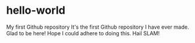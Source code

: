 # hello-world
My first Github repository
It's the first Github repository I have ever made.
Glad to be here!
Hope I could adhere to doing this.
Hail SLAM!
